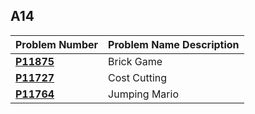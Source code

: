  ##  A14

| Problem Number | Problem Name Description |
| ----------- | ---------------------- |
| **<a href="https://github.com/Preassume/4883-PT-Riddle/tree/main/Assignments/A14/P11875">P11875</a>** | Brick Game |
| **<a href="https://github.com/Preassume/4883-PT-Riddle/tree/main/Assignments/A14/P11727">P11727</a>** | Cost Cutting |
| **<a href="https://github.com/Preassume/4883-PT-Riddle/tree/main/Assignments/A14/P11764">P11764</a>** | Jumping Mario |
